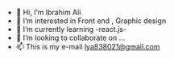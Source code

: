- 👋 Hi, I’m Ibrahim Ali
- 👀 I’m interested in Front end , Graphic design
- 🌱 I’m currently learning -react.js-
- 💞️ I’m looking to collaborate on ...
- 📫 This is my e-mail lya838021@gmail.com



